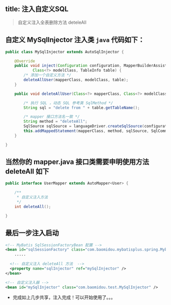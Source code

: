 title: 注入自定义SQL
---
> 自定义注入全表删除方法  deteleAll

## 自定义 MySqlInjector 注入类 `java` 代码如下：

```java
public class MySqlInjector extends AutoSqlInjector {

	@Override
	public void inject(Configuration configuration, MapperBuilderAssistant builderAssistant, Class<?> mapperClass,
			Class<?> modelClass, TableInfo table) {
		/* 添加一个自定义方法 */
		deleteAllUser(mapperClass, modelClass, table);
	}

	public void deleteAllUser(Class<?> mapperClass, Class<?> modelClass, TableInfo table) {

		/* 执行 SQL ，动态 SQL 参考类 SqlMethod */
		String sql = "delete from " + table.getTableName();

		/* mapper 接口方法名一致 */
		String method = "deleteAll";
		SqlSource sqlSource = languageDriver.createSqlSource(configuration, sql, modelClass);
		this.addMappedStatement(mapperClass, method, sqlSource, SqlCommandType.DELETE, Integer.class);
	}

}
```

## 当然你的 mapper.java 接口类需要申明使用方法 deleteAll 如下

```java
public interface UserMapper extends AutoMapper<User> {

	/**
	 * 自定义注入方法
	 */
	int deleteAll();

}
```

## 最后一步注入启动

```xml
<!-- MyBatis SqlSessionFactoryBean 配置 -->
<bean id="sqlSessionFactory" class="com.baomidou.mybatisplus.spring.MybatisSqlSessionFactoryBean">
	.....
	
  <!-- 自定义注入 deleteAll 方法  -->
  <property name="sqlInjector" ref="mySqlInjector" />
</bean>

<!-- 自定义注入器 -->
<bean id="mySqlInjector" class="com.baomidou.test.MySqlInjector" />
```

* 完成如上几步共享，注入完成！可以开始使用了。。。
